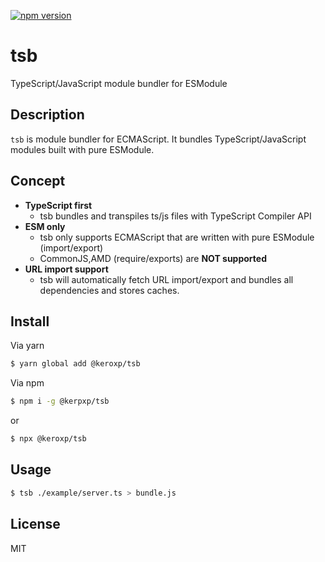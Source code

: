 [![npm version](https://badge.fury.io/js/%40keroxp%2Ftsb.svg)](https://badge.fury.io/js/%40keroxp%2Ftsb)

tsb
===
TypeScript/JavaScript module bundler for ESModule 

## Description

`tsb` is module bundler for ECMAScript. It bundles TypeScript/JavaScript modules built with pure ESModule.

## Concept

- **TypeScript first**
  - tsb bundles and transpiles ts/js files with TypeScript Compiler API
- **ESM only**
  - tsb only supports ECMAScript that are written with pure ESModule (import/export)
  - CommonJS,AMD (require/exports) are **NOT supported**
- **URL import support**
  - tsb will automatically fetch URL import/export and bundles all dependencies and stores caches.

## Install
Via yarn

```bash
$ yarn global add @keroxp/tsb
```

Via npm

```bash
$ npm i -g @kerpxp/tsb
```

or 

```bash
$ npx @keroxp/tsb
```
## Usage

```bash
$ tsb ./example/server.ts > bundle.js
```

## License

MIT